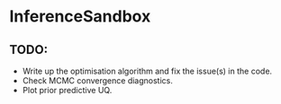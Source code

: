 # InferenceSandbox

## TODO:

 - Write up the optimisation algorithm and fix the issue(s) in the code.
 - Check MCMC convergence diagnostics.
 - Plot prior predictive UQ.